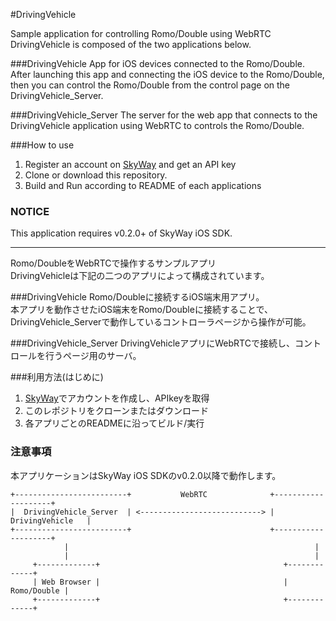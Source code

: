 #DrivingVehicle

Sample application for controlling Romo/Double using WebRTC  
DrivingVehicle is composed of the two applications below.

###DrivingVehicle
App for iOS devices connected to the Romo/Double.  
After launching this app and connecting the iOS device to the Romo/Double, then you can control the Romo/Double from the control page on the DrivingVehicle_Server.

###DrivingVehicle_Server
The server for the web app that connects to the DrivingVehicle application using WebRTC to controls the Romo/Double.

###How to use
 1. Register an account on [SkyWay](http://nttcom.github.io/skyway/) and get an API key
 1. Clone or download this repository.
 1. Build and Run according to README of each applications
 
### NOTICE
This application requires v0.2.0+ of SkyWay iOS SDK.

---

Romo/DoubleをWebRTCで操作するサンプルアプリ  
DrivingVehicleは下記の二つのアプリによって構成されています。

###DrivingVehicle
Romo/Doubleに接続するiOS端末用アプリ。  
本アプリを動作させたiOS端末をRomo/Doubleに接続することで、DrivingVehicle_Serverで動作しているコントローラページから操作が可能。

###DrivingVehicle_Server
DrivingVehicleアプリにWebRTCで接続し、コントロールを行うページ用のサーバ。

###利用方法(はじめに)
 1. [SkyWay](http://nttcom.github.io/skyway/)でアカウントを作成し、APIkeyを取得
 1. このレポジトリをクローンまたはダウンロード
 1. 各アプリごとのREADMEに沿ってビルド/実行
 
### 注意事項
本アプリケーションはSkyWay iOS SDKのv0.2.0以降で動作します。

```
+-------------------------+           WebRTC              +--------------------+
|  DrivingVehicle_Server  | <---------------------------> |   DrivingVehicle   |
+-------------------------+                               +--------------------+
            |                                                       |
            |                                                       |
     +-------------+                                         +-------------+
     | Web Browser |                                         | Romo/Double |
     +-------------+                                         +-------------+
```
